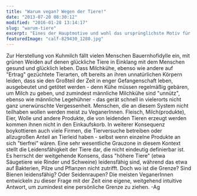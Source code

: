 ```yaml
---
title: "Warum vegan? Wegen der Tiere!"
date: "2013-07-20 08:30:12"
modified: "2016-01-28 13:14:17"
slug: "warum-tiere"
excerpt: "Eines der Hauptmotive und wohl das ursprünglichste Motiv für Veganismus ist das Vermeiden- und Nichtteilhabenwollen von bzw. an Tierleid, das in unserer Gesellschaft oft stark verdrängt wird."
featuredImage: "calf-829430_1280.jpg"
---
```


Zur Herstellung von Kuhmilch fällt vielen Menschen Bauernhofidylle ein, mit grünen Weiden auf denen glückliche Tiere in Einklang mit dem Menschen gesund und glücklich leben. Dass Milchkühe, ebenso wie andere auf "Ertrag" gezüchtete Tierarten, oft bereits an ihren unnatürlichen Körpern leiden, dass sie den Großteil der Zeit in enger Gefangenschaft leben, ausgebeutet und getötet werden - denn Kühe müssen regelmäßig gebären, um Milch zu geben, und zumindest männliche Milchkühe sind "unnütz", ebenso wie männliche Legehühner - das gerät schnell in vielerorts nicht ganz unerwünschte Vergessenheit. Menschen, die an diesem System nicht teilhaben wollen werden meist zu VeganerInnen. Fleisch, Milch(produkte), Eier, Wolle und andere Produkte, die von leidenden Tieren erzeugt werden kommen ihnen nicht in den Einkaufskorb. In weiterer Konsequenz boykottieren auch viele Firmen, die Tierversuche betreiben oder allzugroßen Anteil an Tierleid haben - selbst wenn einzelne Produkte an sich "tierfrei" wären. Eine sehr wesentliche Grauzone in diesem Kontext stellt die Leidensfähigkeit der Tiere dar, die nicht eindeutig definierbar ist. Es herrscht der weitgehende Konsens, dass "höhere Tiere" (etwa Säugetiere wie Rinder und Schweine) leidensfähig sind, während das etwa auf Bakterien, Pilze und Pflanzen nicht zutrifft. Doch wo ist die Grenze? Sind Bienen leidensfähig? Oder Seidenraupen? Die meisten VeganerInnen entwickeln zu dieser Frage mit der Zeit eine eigene, weitgehend intuitive Antwort, um zumindest eine persönliche Grenze zu ziehen. -Ag